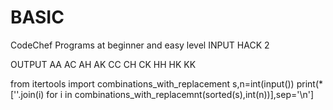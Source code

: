 # BASIC
CodeChef Programs at beginner and easy level
INPUT
HACK 2

OUTPUT
AA
AC
AH
AK
CC
CH
CK
HH
HK
KK

from itertools import combinations_with_replacement
s,n=int(input())
print(*[''.join(i) for i in combinations_with_replacemnt(sorted(s),int(n))],sep='\n']
